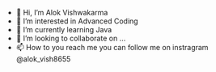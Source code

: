 - 👋 Hi, I’m Alok Vishwakarma
- 👀 I’m interested in Advanced Coding 
- 🌱 I’m currently learning Java 
- 💞️ I’m looking to collaborate on ...
- 📫 How to you reach me you can follow me on instragram @alok_vish8655

<!---
alokeditz/alokeditz is a ✨ special ✨ repository because its `README.md` (this file) appears on your GitHub profile.
You can click the Preview link to take a look at your changes.
--->
